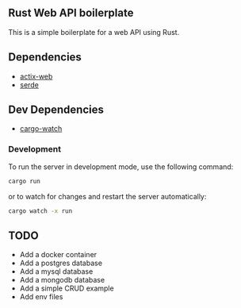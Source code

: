 ## Rust Web API boilerplate

This is a simple boilerplate for a web API using Rust.

## Dependencies

- [actix-web](https://actix.rs/)
- [serde](https://serde.rs/)

## Dev Dependencies

- [cargo-watch](https://crates.io/crates/cargo-watch)

### Development

To run the server in development mode, use the following command:

```bash
cargo run
```

or to watch for changes and restart the server automatically:

```bash
cargo watch -x run
```

## TODO

- Add a docker container
- Add a postgres database
- Add a mysql database
- Add a mongodb database
- Add a simple CRUD example
- Add env files
